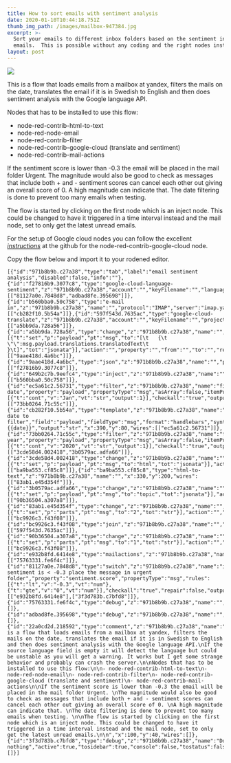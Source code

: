 ```yaml
---
title: How to sort emails with sentiment analysis
date: 2020-01-10T10:44:18.751Z
thumb_img_path: /images/mailbox-947384.jpg
excerpt: >-
  Sort your emails to different inbox folders based on the sentiment in the
  emails.  This is possible without any coding and the right nodes installed.
layout: post
---
```

<meta name="description" content="This is a demonstration flow for use on Rodened.com that loads emails from a mailbox at Yandex, filters the mails on the date, translates the email if it is in Swedish to English and then does sentiment analysis with the Google language API.">

<meta name="keywords" content="email, sentiment analysis, node-red, rodened editor,demonstration flow, no coding, Google language API, integromat, zapier">

![](/images/email_sentiment.png)

This is a flow that loads emails from a mailbox at yandex, filters the mails on the date, translates the email if it is in Swedish to English and then does sentiment analysis with the Google language API. 

Nodes that has to be installed to use this flow:

* node-red-contrib-html-to-text
* node-red-node-email
* node-red-contrib-filter
* node-red-contrib-google-cloud (translate and sentiment)
* node-red-contrib-mail-actions

If the sentiment score is lower than -0.3 the email will be placed in the mail folder Urgent. The magnitude would also be good to check as messages that include both + and - sentiment scores can cancel each other out giving an overall score of 0. A high magnitude can indicate that. The date filtering is done to prevent too many emails when testing.

The flow is started by clicking on the first node which is an inject node. This could be changed to have it triggered in a time interval instead and the mail node, set to only get the latest unread emails.

For the setup of Google cloud nodes you can follow the excellent *[instructions](https://github.com/GoogleCloudPlatform/node-red-contrib-google-cloud)* at the github for the node-red-contrib-google-cloud node.

Copy the flow below and import it to your rodened editor. 

```
[{"id":"971b8b9b.c27a38","type":"tab","label":"email sentiment analysis","disabled":false,"info":""},{"id":"f27816b9.3077c8","type":"google-cloud-language-sentiment","z":"971b8b9b.c27a38","account":"","keyFilename":"","languageCode":"en","name":"","x":580,"y":280,"wires":[["81127a0e.7848d8","adbad8fe.395698"]]},{"id":"b560bba0.50c758","type":"e-mail in","z":"971b8b9b.c27a38","name":"","protocol":"IMAP","server":"imap.yandex.com","useSSL":true,"port":"993","box":"Inbox","disposition":"None","criteria":"ALL","repeat":"300","fetch":"trigger","inputs":1,"x":230,"y":80,"wires":[["cb282f10.5b54a"]]},{"id":"597f543d.7635ac","type":"google-cloud-translate","z":"971b8b9b.c27a38","account":"","keyFilename":"","projectId":"","sourceLanguageCode":"sv","targetLanguageCode":"en","name":"","x":140,"y":280,"wires":[["a5bb9da.728a56"]]},{"id":"a5bb9da.728a56","type":"change","z":"971b8b9b.c27a38","name":"","rules":[{"t":"set","p":"payload","pt":"msg","to":"[\t   {\t       \"\":msg.payload.translations.translatedText\t   }\t]","tot":"jsonata"}],"action":"","property":"","from":"","to":"","reg":false,"x":300,"y":280,"wires":[["9aae418d.4a6bc"]]},{"id":"9aae418d.4a6bc","type":"json","z":"971b8b9b.c27a38","name":"","property":"payload","action":"","pretty":false,"x":450,"y":280,"wires":[["f27816b9.3077c8"]]},{"id":"649b2c7b.9eefc4","type":"inject","z":"971b8b9b.c27a38","name":"","topic":"","payload":"","payloadType":"date","repeat":"","crontab":"","once":false,"onceDelay":0.1,"x":100,"y":80,"wires":[["b560bba0.50c758"]]},{"id":"ec5a61c2.56731","type":"filter","z":"971b8b9b.c27a38","name":"filter date","property":"payload","propertyType":"msg","asArray":false,"itemProperty":"","itemPropertyType":"item","rules":[{"t":"cont","v":"Jan","vt":"str","output":1}],"checkall":"true","outputs":1,"x":560,"y":80,"wires":[["73bb0264.71c55c"]]},{"id":"cb282f10.5b54a","type":"template","z":"971b8b9b.c27a38","name":"pass date to filter","field":"payload","fieldType":"msg","format":"handlebars","syntax":"mustache","template":"{{date}}","output":"str","x":390,"y":80,"wires":[["ec5a61c2.56731"]]},{"id":"73bb0264.71c55c","type":"filter","z":"971b8b9b.c27a38","name":"filter year","property":"payload","propertyType":"msg","asArray":false,"itemProperty":"","itemPropertyType":"item","rules":[{"t":"cont","v":"2020","vt":"str","output":1}],"checkall":"true","outputs":1,"x":700,"y":80,"wires":[["3cde58d4.002418","3b0579ac.adfa66"]]},{"id":"3cde58d4.002418","type":"change","z":"971b8b9b.c27a38","name":"","rules":[{"t":"set","p":"payload","pt":"msg","to":"html","tot":"jsonata"}],"action":"","property":"","from":"","to":"","reg":false,"x":160,"y":200,"wires":[["ba9ba553.cf85c8"]]},{"id":"ba9ba553.cf85c8","type":"html-to-text","z":"971b8b9b.c27a38","name":"","x":330,"y":200,"wires":[["83ab1.e45d354f"]]},{"id":"3b0579ac.adfa66","type":"change","z":"971b8b9b.c27a38","name":"","rules":[{"t":"set","p":"payload","pt":"msg","to":"topic","tot":"jsonata"}],"action":"","property":"","from":"","to":"","reg":false,"x":160,"y":140,"wires":[["90b36504.a307a8"]]},{"id":"83ab1.e45d354f","type":"change","z":"971b8b9b.c27a38","name":"","rules":[{"t":"set","p":"parts","pt":"msg","to":"2","tot":"str"}],"action":"","property":"","from":"","to":"","reg":false,"x":500,"y":200,"wires":[["bc9926c3.f43f08"]]},{"id":"bc9926c3.f43f08","type":"join","z":"971b8b9b.c27a38","name":"","mode":"custom","build":"string","property":"payload","propertyType":"msg","key":"topic","joiner":"\\n","joinerType":"str","accumulate":false,"timeout":"","count":"2","reduceRight":false,"reduceExp":"","reduceInit":"","reduceInitType":"","reduceFixup":"","x":690,"y":200,"wires":[["597f543d.7635ac"]]},{"id":"90b36504.a307a8","type":"change","z":"971b8b9b.c27a38","name":"","rules":[{"t":"set","p":"parts","pt":"msg","to":"1","tot":"str"}],"action":"","property":"","from":"","to":"","reg":false,"x":500,"y":140,"wires":[["bc9926c3.f43f08"]]},{"id":"e932b8fd.6414e8","type":"mailactions","z":"971b8b9b.c27a38","name":"urgent","protocol":"IMAP","server":"imap.yandex.com","useSSL":true,"port":"993","box":"INBOX","outbox":"urgent","tag":"","x":610,"y":360,"wires":[["75763331.fe6f4c"]]},{"id":"81127a0e.7848d8","type":"switch","z":"971b8b9b.c27a38","name":"if sentiment is < -0.3 place the message in urgent folder","property":"sentiment.score","propertyType":"msg","rules":[{"t":"lt","v":"-0.3","vt":"num"},{"t":"gte","v":"0","vt":"num"}],"checkall":"true","repair":false,"outputs":2,"x":290,"y":360,"wires":[["e932b8fd.6414e8"],["3f3d783b.c7bfd8"]]},{"id":"75763331.fe6f4c","type":"debug","z":"971b8b9b.c27a38","name":"","active":true,"tosidebar":true,"console":false,"tostatus":false,"complete":"false","x":770,"y":360,"wires":[]},{"id":"adbad8fe.395698","type":"debug","z":"971b8b9b.c27a38","name":"","active":true,"tosidebar":true,"console":false,"tostatus":false,"complete":"sentiment.score","targetType":"msg","x":780,"y":280,"wires":[]},{"id":"22a0cd2d.218592","type":"comment","z":"971b8b9b.c27a38","name":"","info":"This is a flow that loads emails from a mailbox at yandex, filters the mails on the date, translates the email if it is in Swedish to English and then does sentiment analysis with the Google language API.\nIf the source language field is empty it will detect the language but could be unstable as you will get a warning. It works but I get some strange behavior and probably can crash the server.\n\nNodes that has to be installed to use this flow:\n\n- node-red-contrib-html-to-text\n- node-red-node-email\n- node-red-contrib-filter\n- node-red-contrib-google-cloud (translate and sentiment)\n- node-red-contrib-mail-actions\n\nIf the sentiment score is lower than -0.3 the email will be placed in the mail folder Urgent. \nThe magnitude would also be good to check as messages that include both + and - sentiment scores can cancel each other out giving an overall score of 0. \nA high magnitude can indicate that. \nThe date filtering is done to prevent too many emails when testing. \n\nThe flow is started by clicking on the first node which is an inject node. This could be changed to have it triggered in a time interval instead and the mail node, set to only get the latest unread emails.\n\n","x":100,"y":40,"wires":[]},{"id":"3f3d783b.c7bfd8","type":"debug","z":"971b8b9b.c27a38","name":"Do nothing","active":true,"tosidebar":true,"console":false,"tostatus":false,"complete":"payload","targetType":"msg","x":630,"y":400,"wires":[]}]
```
